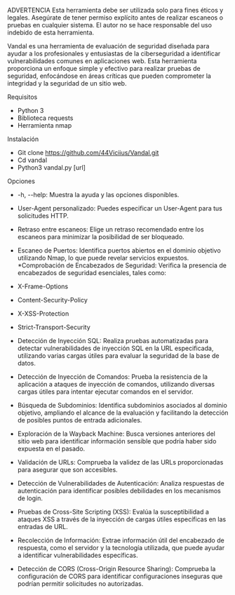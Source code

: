 ADVERTENCIA
Esta herramienta debe ser utilizada solo para fines éticos y legales. Asegúrate de tener permiso explícito antes de realizar escaneos o pruebas en cualquier sistema. El autor no se hace responsable del uso indebido de esta herramienta.

Vandal es una herramienta de evaluación de seguridad diseñada para ayudar a los profesionales y entusiastas de la ciberseguridad a identificar vulnerabilidades comunes en aplicaciones web. Esta herramienta proporciona un enfoque simple y efectivo para realizar pruebas de seguridad, enfocándose en áreas críticas que pueden comprometer la integridad y la seguridad de un sitio web.

Requisitos
* Python 3
* Biblioteca requests
* Herramienta nmap

Instalación 
* Git clone https://github.com/44Viciius/Vandal.git
* Cd vandal
* Python3 vandal.py [url]

Opciones
* -h, --help: Muestra la ayuda y las opciones disponibles.
* User-Agent personalizado: Puedes especificar un User-Agent para tus solicitudes HTTP.
* Retraso entre escaneos: Elige un retraso recomendado entre los escaneos para minimizar la posibilidad de ser bloqueado.

* Escaneo de Puertos: 
  Identifica puertos abiertos en el dominio objetivo utilizando Nmap, lo que puede revelar servicios expuestos.
*Comprobación de Encabezados de Seguridad: 
  Verifica la presencia de encabezados de seguridad esenciales, tales como:
* X-Frame-Options
* Content-Security-Policy
* X-XSS-Protection
* Strict-Transport-Security
 
* Detección de Inyección SQL:
Realiza pruebas automatizadas para detectar vulnerabilidades de inyección SQL en la URL especificada, utilizando varias cargas útiles para evaluar la seguridad de la base de datos.

* Detección de Inyección de Comandos:
Prueba la resistencia de la aplicación a ataques de inyección de comandos, utilizando diversas cargas útiles para intentar ejecutar comandos en el servidor.

* Búsqueda de Subdominios: 
Identifica subdominios asociados al dominio objetivo, ampliando el alcance de la evaluación y facilitando la detección de posibles puntos de entrada adicionales.

* Exploración de la Wayback Machine: 
Busca versiones anteriores del sitio web para identificar información sensible que podría haber sido expuesta en el pasado.

* Validación de URLs: 
Comprueba la validez de las URLs proporcionadas para asegurar que son accesibles.

* Detección de Vulnerabilidades de Autenticación: 
Analiza respuestas de autenticación para identificar posibles debilidades en los mecanismos de login.

* Pruebas de Cross-Site Scripting (XSS): 
Evalúa la susceptibilidad a ataques XSS a través de la inyección de cargas útiles específicas en las entradas de URL.

* Recolección de Información: 
Extrae información útil del encabezado de respuesta, como el servidor y la tecnología utilizada, que puede ayudar a identificar vulnerabilidades específicas.

* Detección de CORS (Cross-Origin Resource Sharing): 
Comprueba la configuración de CORS para identificar configuraciones inseguras que podrían permitir solicitudes no autorizadas.
